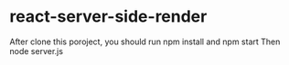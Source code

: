 react-server-side-render
========================
After clone this poroject, you should run npm install and npm start
Then node server.js
